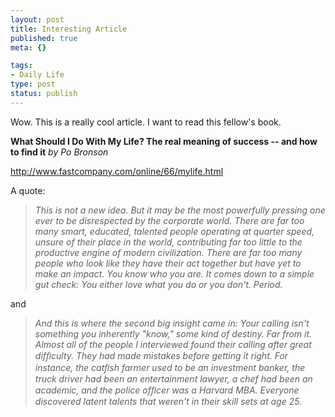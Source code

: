 ```yaml
--- 
layout: post
title: Interesting Article
published: true
meta: {}

tags: 
- Daily Life
type: post
status: publish
---
```

Wow. This is a really cool article. I want to read this fellow&apos;s book.

<b>What Should I Do With My Life?
The real meaning of success -- and how to find it</b>
 <i>by Po Bronson</i>

<a href="http://www.fastcompany.com/online/66/mylife.html">http://www.fastcompany.com/online/66/mylife.html</a>

A quote:<blockquote><i>This is not a new idea. But it may be the most powerfully pressing one ever to be disrespected by the corporate world. There are far too many smart, educated, talented people operating at quarter speed, unsure of their place in the world, contributing far too little to the productive engine of modern civilization. There are far too many people who look like they have their act together but have yet to make an impact. You know who you are. It comes down to a simple gut check: You either love what you do or you don&apos;t. Period.</i></blockquote>and<blockquote><i>And this is where the second big insight came in: Your calling isn&apos;t something you inherently "know," some kind of destiny. Far from it. Almost all of the people I interviewed found their calling after great difﬁculty. They had made mistakes before getting it right. For instance, the catﬁsh farmer used to be an investment banker, the truck driver had been an entertainment lawyer, a chef had been an academic, and the police ofﬁcer was a Harvard MBA. Everyone discovered latent talents that weren&apos;t in their skill sets at age 25.</i></blockquote>
